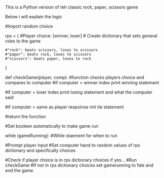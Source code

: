 This is a Python version of teh classic rock, paper, scissors game

Below i will explain the logic

 #Import random choice

rps = { #Player choice: [winner, loser] # Create dictionary that sets general rules to the game
    
    #"rock": beats scissors, loses to scissors 
    #"paper": beats rock, loses to scissors
    #"scissors": beats paper, loses to rock
}

def checkGame(player, comp): #function checks players choice and compares to computer
  #if computer = winner index print winning statement
  
  #if computer = loser index print losing statement and what the computer said
  
  #if computer = same as player respoinse rint tie statement 
  
  #return the function 

#Set booleen automatically to make game run

while (gameRunning): #While staement for when to run
 
 #Prompt player input
  #Set computer hand to random values of rps dictionary and specifically choices
  
  #Check if player choice is in rps dictionary choices if yes...
     #Run checkGame
  #If not in rps dictionary choices  set gamerunning to fale and end the game
